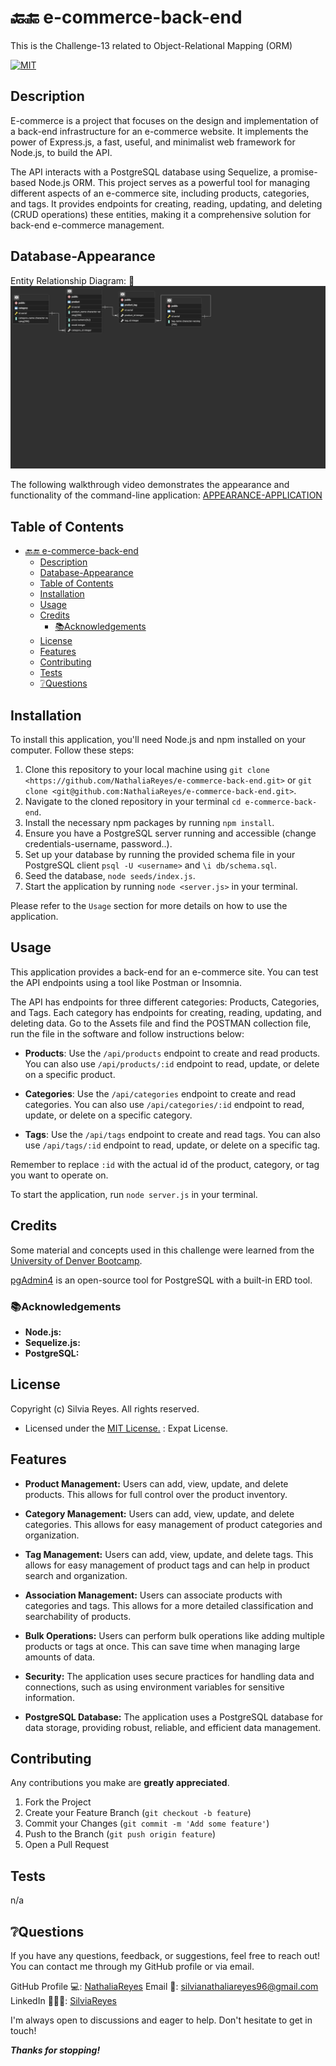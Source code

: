 # 🔙🔚 e-commerce-back-end
This is the Challenge-13 related to Object-Relational Mapping (ORM)

[![MIT](https://img.shields.io/badge/License-MIT-blue.svg)](https://opensource.org/licenses/MIT)

## Description
E-commerce is a project that focuses on the design and implementation of a back-end infrastructure for an e-commerce website. It implements the power of Express.js, a fast, useful, and minimalist web framework for Node.js, to build the API.

The API interacts with a PostgreSQL database using Sequelize, a promise-based Node.js ORM. This project serves as a powerful tool for managing different aspects of an e-commerce site, including products, categories, and tags. It provides endpoints for creating, reading, updating, and deleting (CRUD operations) these entities, making it a comprehensive solution for back-end e-commerce management.

## Database-Appearance

Entity Relationship Diagram:
📍![ERD](/Assets/demos/ERD/ERD_e-commerce.png)

The following walkthrough video demonstrates the appearance and functionality of the command-line application:
[APPEARANCE-APPLICATION](https://drive.google.com/file/d/1EdgyrjSkWPqYjq5zyFyTPVnsosIuaZmw/view?usp=sharing)

## Table of Contents
- [🔙🔚 e-commerce-back-end](#-e-commerce-back-end)
  - [Description](#description)
  - [Database-Appearance](#database-appearance)
  - [Table of Contents](#table-of-contents)
  - [Installation](#installation)
  - [Usage](#usage)
  - [Credits](#credits)
    - [📚Acknowledgements](#acknowledgements)
  - [License](#license)
  - [Features](#features)
  - [Contributing](#contributing)
  - [Tests](#tests)
  - [❔Questions](#questions)

## Installation

To install this application, you'll need Node.js and npm installed on your computer. Follow these steps:

1. Clone this repository to your local machine using `git clone <https://github.com/NathaliaReyes/e-commerce-back-end.git>` or `git clone <git@github.com:NathaliaReyes/e-commerce-back-end.git>`.
2. Navigate to the cloned repository in your terminal `cd e-commerce-back-end`.
3. Install the necessary npm packages by running `npm install`.
4. Ensure you have a PostgreSQL server running and accessible (change credentials-username, password..).
5. Set up your database by running the provided schema file in your PostgreSQL client `psql -U <username>` and `\i db/schema.sql`.
6. Seed the database, `node seeds/index.js`.
7. Start the application by running `node <server.js>` in your terminal.

Please refer to the `Usage` section for more details on how to use the application.

## Usage

This application provides a back-end for an e-commerce site. You can test the API endpoints using a tool like Postman or Insomnia.

The API has endpoints for three different categories: Products, Categories, and Tags. Each category has endpoints for creating, reading, updating, and deleting data. Go to the Assets file and find the POSTMAN collection file, run the file in the software and follow instructions below:

- **Products**: Use the `/api/products` endpoint to create and read products. You can also use `/api/products/:id` endpoint to read, update, or delete on a specific product.

- **Categories**: Use the `/api/categories` endpoint to create and  read categories. You can also use `/api/categories/:id` endpoint to read, update, or delete on a specific category.

- **Tags**: Use the `/api/tags` endpoint to create and read tags. You can also use `/api/tags/:id` endpoint to read, update, or delete on a specific tag.

Remember to replace `:id` with the actual id of the product, category, or tag you want to operate on.

To start the application, run `node server.js` in your terminal.

## Credits

Some material and concepts used in this challenge were learned from the [University of Denver Bootcamp](https://bootcamp.du.edu/coding/).

[pgAdmin4](https://www.pgadmin.org/) is an open-source tool for PostgreSQL with a built-in ERD tool.

### 📚Acknowledgements

- **Node.js:** 
- **Sequelize.js:** 
- **PostgreSQL:**

## License

Copyright (c) Silvia Reyes. All rights reserved.

+ Licensed under the [MIT License.](https://opensource.org/licenses/MIT) : Expat License.


## Features

+ **Product Management:** Users can add, view, update, and delete products. This allows for full control over the product inventory.

+ **Category Management:** Users can add, view, update, and delete categories. This allows for easy management of product categories and organization.

+ **Tag Management:** Users can add, view, update, and delete tags. This allows for easy management of product tags and can help in product search and organization.

+ **Association Management:** Users can associate products with categories and tags. This allows for a more detailed classification and searchability of products.

+ **Bulk Operations:** Users can perform bulk operations like adding multiple products or tags at once. This can save time when managing large amounts of data.

+ **Security:** The application uses secure practices for handling data and connections, such as using environment variables for sensitive information.

+ **PostgreSQL Database:** The application uses a PostgreSQL database for data storage, providing robust, reliable, and efficient data management.

## Contributing

Any contributions you make are **greatly appreciated**.

1. Fork the Project
2. Create your Feature Branch (`git checkout -b feature`)
3. Commit your Changes (`git commit -m 'Add some feature'`)
4. Push to the Branch (`git push origin feature`)
5. Open a Pull Request

## Tests

n/a

## ❔Questions
If you have any questions, feedback, or suggestions, feel free to reach out! You can contact me through my GitHub profile or via email.

GitHub Profile 💻: [NathaliaReyes](https://github.com/NathaliaReyes)
Email 📧: silvianathaliareyes96@gmail.com
LinkedIn 👩🏻‍💻: [SilviaReyes](https://www.linkedin.com/in/silvia-reyes-2b907123b/)

I'm always open to discussions and eager to help. Don't hesitate to get in touch!



***Thanks for stopping!***
